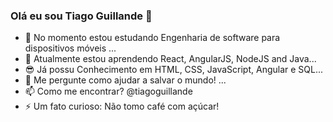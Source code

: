 ### Olá eu sou Tiago Guillande 👋

- 🔭 No momento estou estudando Engenharia de software para dispositivos móveis ...
- 🌱 Atualmente estou aprendendo React, AngularJS, NodeJS and Java...
- 😎 Já possu Conhecimento em HTML, CSS, JavaScript, Angular e SQL...
- 💬 Me pergunte como ajudar a salvar o mundo! ...
- 📫 Como me encontrar? @tiagoguillande
- ⚡ Um fato curioso: Não tomo café com açúcar!
